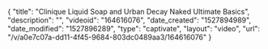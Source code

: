 {
    "title": "Clinique Liquid Soap and Urban Decay Naked Ultimate Basics",
    "description": "",
    "videoid": "164616076",
    "date_created": "1527894989",
    "date_modified": "1527896289",
    "type": "captivate",
    "layout": "video",
    "url": "\/v\/a0e7c07a-dd11-4f45-9684-803dc0489aa3\/164616076"
}